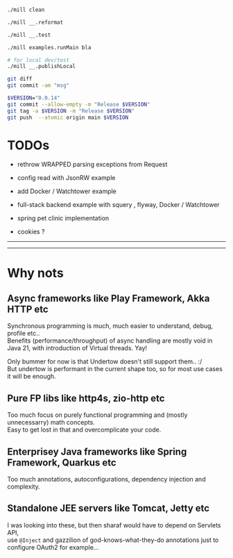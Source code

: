 


```sh

./mill clean

./mill __.reformat

./mill __.test

./mill examples.runMain bla

# for local dev/test
./mill __.publishLocal

git diff
git commit -am "msg"

$VERSION="0.0.14"
git commit --allow-empty -m "Release $VERSION"
git tag -a $VERSION -m "Release $VERSION"
git push  --atomic origin main $VERSION
```

# TODOs

- rethrow WRAPPED parsing exceptions from Request

- config read with JsonRW example
- add Docker / Watchtower example
- full-stack backend example with squery , flyway, Docker / Watchtower
- spring pet clinic implementation

- cookies ?


---
---

# Why nots

## Async frameworks like Play Framework, Akka HTTP etc
Synchronous programming is much, much easier to understand, debug, profile etc..  
Benefits (performance/throughput) of async handling are mostly void in Java 21, with introduction of Virtual threads. Yay! 

Only bummer for now is that Undertow doesn't still support them.. :/  
But undertow is performant in the current shape too, so for most use cases it will be enough.

## Pure FP libs like http4s, zio-http etc

Too much focus on purely functional programming and (mostly unnecessarry) math concepts.  
Easy to get lost in that and overcomplicate your code.

## Enterprisey Java frameworks like Spring Framework, Quarkus etc
Too much annotations, autoconfigurations, dependency injection and complexity.

## Standalone JEE servers like Tomcat, Jetty etc
I was looking into these, but then sharaf would have to depend on Servlets API,  
use `@Inject` and gazzilion of god-knows-what-they-do annotations just to configure OAuth2 for example...
